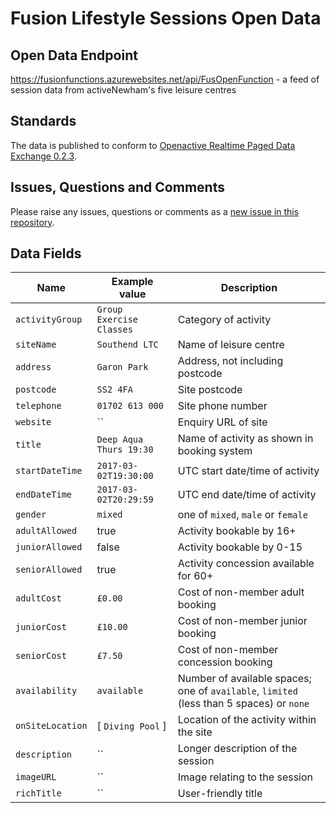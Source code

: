 # Fusion Lifestyle Sessions Open Data

## Open Data Endpoint
https://fusionfunctions.azurewebsites.net/api/FusOpenFunction - a feed of session data from activeNewham's five leisure centres

## Standards
The data is published to conform to [Openactive Realtime Paged Data Exchange 0.2.3](https://www.openactive.io/realtime-paged-data-exchange/0.2.3/).

## Issues, Questions and Comments
Please raise any issues, questions or comments as a [new issue in this repository](https://github.com/fusion-lifestyle/opendata/issues).

## Data Fields

| Name | Example value | Description |
|---|---|---|
| `activityGroup` | `Group Exercise Classes` | Category of activity |
| `siteName` | `Southend LTC` | Name of leisure centre |
| `address` | `Garon Park` | Address, not including postcode |
| `postcode` | `SS2 4FA` | Site postcode |
| `telephone` | `01702 613 000` | Site phone number |
| `website` | `` | Enquiry URL of site |
| `title` | `Deep Aqua Thurs 19:30` | Name of activity as shown in booking system |
| `startDateTime` | `2017-03-02T19:30:00` | UTC start date/time of activity |
| `endDateTime` | `2017-03-02T20:29:59` | UTC end date/time of activity |
| `gender` | `mixed` | one of `mixed`, `male` or `female` |
| `adultAllowed` | true | Activity bookable by 16+ |
| `juniorAllowed` | false | Activity bookable by 0-15 |
| `seniorAllowed` | true | Activity concession available for 60+ |
| `adultCost` | `£0.00` | Cost of non-member adult booking |
| `juniorCost` | `£10.00` | Cost of non-member junior booking |
| `seniorCost` | `£7.50` | Cost of non-member concession booking |
| `availability` | `available` | Number of available spaces; one of `available`, `limited` (less than 5 spaces) or `none` |
| `onSiteLocation` | [ `Diving Pool` ] | Location of the activity within the site |
| `description` | `` | Longer description of the session |
| `imageURL` | `` | Image relating to the session |
| `richTitle` | `` | User-friendly title |
